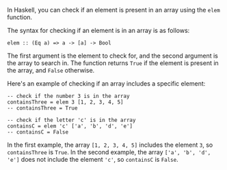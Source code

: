 In Haskell, you can check if an element is present in an array using the `elem` function. 

The syntax for checking if an element is in an array is as follows:
```
elem :: (Eq a) => a -> [a] -> Bool
```

The first argument is the element to check for, and the second argument is the array to search in. The function returns `True` if the element is present in the array, and `False` otherwise.

Here's an example of checking if an array includes a specific element:
```
-- check if the number 3 is in the array
containsThree = elem 3 [1, 2, 3, 4, 5]
-- containsThree = True

-- check if the letter 'c' is in the array
containsC = elem 'c' ['a', 'b', 'd', 'e']
-- containsC = False
```

In the first example, the array `[1, 2, 3, 4, 5]` includes the element `3`, so `containsThree` is `True`. In the second example, the array `['a', 'b', 'd', 'e']` does not include the element `'c'`, so `containsC` is `False`.
